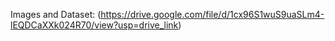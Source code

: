 Images and Dataset: (https://drive.google.com/file/d/1cx96S1wuS9uaSLm4-lEQDCaXXk024R70/view?usp=drive_link)
